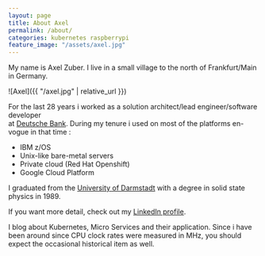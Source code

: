 ```yaml
---
layout: page
title: About Axel
permalink: /about/
categories: kubernetes raspberrypi
feature_image: "/assets/axel.jpg"
---
```

My name is Axel Zuber. I live in a small village to the north of Frankfurt/Main in Germany.

![Axel]({{ "/axel.jpg" | relative_url }})

For the last 28 years i worked as a solution architect/lead engineer/software developer<br/>
at [Deutsche Bank](https://www.db.com/). During my tenure i used on most of the platforms en-vogue in that time :
- IBM z/OS
- Unix-like bare-metal servers
- Private cloud (Red Hat Openshift)
- Google Cloud Platform

I graduated from the [University of Darmstadt](https://www.tu-darmstadt.de/index.en.jsp) with a degree in solid state physics in 1989.

If you want more detail, check out my [LinkedIn profile](https://www.linkedin.com/in/axel-zuber/).

I blog about Kubernetes, Micro Services and their application. Since i have been around since CPU clock rates were measured in MHz, you should expect the occasional historical item as well.

